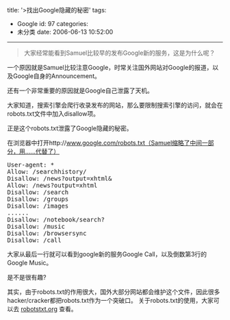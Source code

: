 title: '>找出Google隐藏的秘密'
tags:
  - Google
id: 97
categories:
  - 未分类
date: 2006-06-13 10:52:00
---

>大家经常能看到Samuel比较早的发布Google新的服务，这是为什么呢？

一个原因就是Samuel比较注意Google，时常关注国外网站对Google的报道，以及Google自身的Announcement。

还有一个非常重要的原因就是Google自己泄露了天机。

大家知道，搜索引擎会爬行收录发布的网站，那么要限制搜索引擎的访问，就会在robots.txt文件中加入disallow项。

正是这个robots.txt泄露了Google隐藏的秘密。

在浏览器中打开http://www.google.com/robots.txt（Samuel缩略了中间一部分，用......代替了）
<pre>User-agent: *
Allow: /searchhistory/
Disallow: /news?output=xhtml&
Allow: /news?output=xhtml
Disallow: /search
Disallow: /groups
Disallow: /images
......
Disallow: /notebook/search?
Disallow: /music
Disallow: /browsersync
Disallow: /call</pre>
大家从最后一行就可以看到google新的服务Google Call，以及倒数第3行的Google Music。

是不是很有趣?

其实，由于robots.txt的作用很大，国外大部分网站都会维护这个文件，因此很多hacker/cracker都把robots.txt作为一个突破口。
关于robots.txt的使用，大家可以去 [robotstxt.org](http://www.robotstxt.org/) 查看。